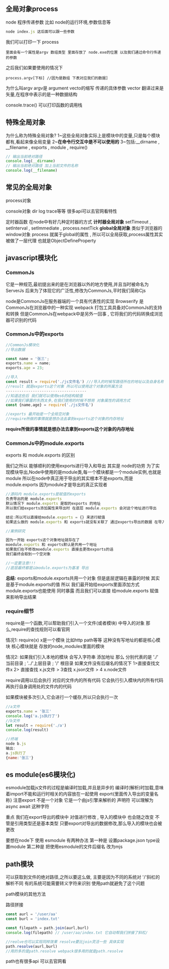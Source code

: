 ## 全局对象process

node 程序传递参数
比如 node的运行环境,参数信息等

```js
node index.js 这后面可以跟一些参数
```

我们可以打印一下 process

```
里面会有一个属性是argv 数组类型 里面存放了 node.exe的位置 以及我们通过命令行传递的参数
```

之后我们如果要使用的情况下

```
process.argv[下标] //因为是数组 下表对应我们的数据]
```

为什么叫argv
argv是 argument vecto的缩写 传递的具体参数
vector 翻译过来是矢量,在程序中表示的是一种数据结构

console.trace() 可以打印函数的调用栈

## 特殊全局对象

为什么称为特殊全局对象?
1~这些全局对象实际上是模块中的变量,只是每个模块都有,看起来像全局变量
2~**在命令行交互中是不可以使用的**
3~包括:__dirname , __filename , exports , module , require()

```js
// 输出当前绝对路径
console.log(__dirname)
// 输出当前绝对路径 加上当前文件的名称
console.log(__filename)
```

## 常见的全局对象

process对象

console对象 dir log trace等等 很多api可以去官网看特性

定时器函数 在node中有好几种定时器的方式
**计时器全局对象** setTimeout , setInterval , setImmediate , process.nextTick 
**global全局对象** 
类似于浏览器的window对象
process 就属于global的属性 , 所以可以全局获取,process属性其实被做了一层代理
也就是ObjectDefineProperty

## **javascript模块化**

### **CommonJs** 

它是一种规范,最初提出来的是在浏览器以外的地方使用,并且当时被命名为ServerJs
后来为了体现它的广泛性,修改为CommonJs,平时我们简称Cjs

node是CommonJs在服务器端的一个具有代表性的实现
Browserify 是 CommonJs在浏览器中的一种实现
webpack 打包工具具备对CommonJs的支持和转换 但是CommonJs在webpack中是另外一回事 , 它将我们的代码转换成浏览器可识别的代码

### CommonJs中的exports

```js
//CommonJs模块化
//导出数据

const name = '张三';
exports.name = name;
exports.age = 23;

//导入
const result = require('./js文件名') ///导入的时候写路径所在的地址以及自身名称 
//result 就是exports这个对象 所以可以使用这个对象的所属方法
------------------------------------
//知道这些后 我们就可以使用es6的结构赋值
//如果我们暴露的东西太多,在我们使用的时候不想用 对象属性的调用方式
const {name,age} = require('./js文件名')

//exports 最开始是一个全局空对象 
//require所做的事情就是想办法去拿到exports这个对象的内存地址 

```

**require所做的事情就是想办法去拿到exports这个对象的内存地址** 

### CommonJs中的module.exports

exports 和 module.exports 的区别

我们之所以 能够顺利的使用exports进行导入和导出 其实是 node的功劳
为了实现模块导出,Node中使用的是module类,每一个模块都是一个module实例,也就是module
所以在node中真正用于导出的其实根本不是exports,而是module.exports
因为module才是导出的真正实现者

```js
//源码内 module.exports是赋值的exports
负责导出的是 module.exports 
默认情况下 module.exports 是取的exports 的地址
所以我们给exports添加属性来导出时 在底层 module.exports 会对这个地址进行导出

结论:所以可以直接给module.exports = {} 来进行赋值 
如果这么做的 module.exports 和 exports就没有关联了 通过exports导出的数据 在导入时并不会取得 因为 此时module.exports的地址根本没有引用它

```

```js
//案例研究

因为一开始 exports这个对象地址就存在了
moedule.exports 和 exports默认是共用一个地址
如果我们在不修改moedule.exports 直接去更改exports的话
我们最终会取到一个空对象

//一定要注意!!!
//底层最终都是以module.exports为基准 导出
```

**总结:** exports和module.exports共用一个对象 但是底层逻辑在暴露的时候 其实是基于module.exports的值 所以 我们最开始给exports里面添加方式 module.exports也能使用 同时暴露 而且我们可以直接 给module.exports 赋值 来影响导出结果

### require细节

require是一个函数,可以帮助我们引入一个文件(或者模块) 中导入的对象
那么,require的查找规则可以看官网

情况1: require(x)  x是一个模块 比如http path等等 这种没有写地址的都是核心模块
核心模块就是 存放的node_modules里面的模块

情况2: 如果我们引入本地的模块 会写入字符串 添加地址 那么 分别代表的是
'./' 当前目录 ; '../'上层目录 ; '/' 根目录
如果文件没有后缀名的情况下
1>直接查找文件x 2> 直接查找 x.js文件 > 3查找 x.json文件 > 4 x.node文件

require调用以后会执行 对应的文件内的所有代码 它会执行引入模块内的所有代码 再执行自身调用处的文件内的代码

如果模块被多次引入,它会进行一个缓存,所以只会执行一次

```js
//a文件
exports.name = '张三'
console.log('a.js执行了')
//b文件
let result = require('./a')
console.log(result)

//终端
node b.js 
输出:
a.js执行了
{name:'张三'}	


```

## es module(es6模块化)

esmodule加载js文件的过程是编译时加载,并且是异步的
编译时(解析)时加载,意味着import不能和运行时相关的内容放在一起使用
export{里面传入导出的变量名称} 
注意export 不是一个对象 它是一个由js引擎来解析的 声明符 可以理解为 async await 这种字符

重点
我们在export导出的模块中 对值进行修改 , 导入的模块中 也会随之改变
不管是引用类型还是基本类型 只要export对导出的数据修改,那么导入的模块也会被更改

要想在node下 使用 esmodule  有两种办法
第一种是 设置package.json type设置module
第二种是 把使用esmodule的文件后缀名 改为mjs

## path模块

可以获取到文件的绝对路径,之所以要这么做, 主要是因为不同的系统对 '/'斜杠的解析不同
有的系统可能需要转义字符来识别 
使用path就避免了这个问题

path模块的其他方法

路径拼接

```js
const aurl = '/user/aa'
const burl = 'index.txt'

const filepath = path.join(aurl,burl)
console.log(filepath) // /user/aa/index.txt 它自动帮我们拼接了斜杠/

//reolve也可以实现同样效果 resolve要比join灵活一些 具体实现
path.resolve(aurl,burl)
//用的多的是path.resolve webpack很多用的就是path.resolve

```

path也有很多api 可以去官网看


